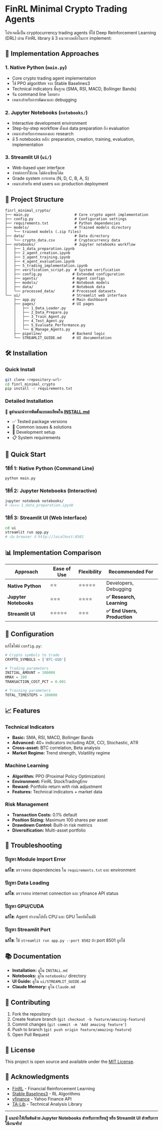 # FinRL Minimal Crypto Trading Agents

โปรเจคนี้เป็น cryptocurrency trading agents ที่ใช้ Deep Reinforcement Learning (DRL) ผ่าน FinRL library มี 3 แนวทางหลักในการ implement:

## 🚀 Implementation Approaches

### 1. **Native Python** (`main.py`)
- Core crypto trading agent implementation
- ใช้ PPO algorithm จาก Stable Baselines3
- Technical indicators พื้นฐาน (SMA, RSI, MACD, Bollinger Bands)
- รัน command line โดยตรง
- เหมาะสำหรับการพัฒนาและ debugging

### 2. **Jupyter Notebooks** (`notebooks/`)
- Interactive development environment
- Step-by-step workflow ตั้งแต่ data preparation ถึง evaluation
- เหมาะสำหรับการทดลองและ research
- มี 5 notebooks หลัก: preparation, creation, training, evaluation, implementation

### 3. **Streamlit UI** (`ui/`)
- Web-based user interface
- ง่ายต่อการใช้งาน ไม่ต้องเขียนโค้ด
- Grade system การเทรน (N, D, C, B, A, S)
- เหมาะสำหรับ end users และ production deployment

## 📁 Project Structure

```
finrl_minimal_crypto/
├── main.py                     # Core crypto agent implementation
├── config.py                   # Configuration settings
├── requirements.txt            # Python dependencies
├── models/                     # Trained models directory
│   └── trained models (.zip files)
├── data/                       # Data directory
│   └── crypto_data.csv         # Cryptocurrency data
├── notebooks/                  # Jupyter notebooks workflow
│   ├── 1_data_preparation.ipynb
│   ├── 2_agent_creation.ipynb
│   ├── 3_agent_training.ipynb
│   ├── 4_agent_evaluation.ipynb
│   ├── 5_trading_implementation.ipynb
│   ├── verification_script.py  # System verification
│   ├── config.py              # Extended configuration
│   ├── agents/                # Agent configs
│   ├── models/                # Notebook models
│   ├── data/                  # Notebook data
│   └── processed_data/        # Processed datasets
└── ui/                        # Streamlit web interface
    ├── app.py                 # Main dashboard
    ├── pages/                 # UI pages
    │   ├── 1_Data_Loader.py
    │   ├── 2_Data_Prepare.py
    │   ├── 3_Train_Agent.py
    │   ├── 4_Test_Agent.py
    │   ├── 5_Evaluate_Performance.py
    │   └── 6_Manage_Agents.py
    ├── pipeline/              # Backend logic
    └── STREAMLIT_GUIDE.md     # UI documentation
```

## 🛠️ Installation

### Quick Install
```bash
git clone <repository-url>
cd finrl_minimal_crypto
pip install -r requirements.txt
```

### Detailed Installation
📖 **ดูคำแนะนำการติดตั้งแบบละเอียดใน [INSTALL.md](INSTALL.md)**

- ✅ Tested package versions
- 🐛 Common issues & solutions  
- 🔧 Development setup
- 📋 System requirements

## 🚀 Quick Start

### วิธีที่ 1: Native Python (Command Line)
```bash
python main.py
```

### วิธีที่ 2: Jupyter Notebooks (Interactive)
```bash
jupyter notebook notebooks/
# เริ่มจาก 1_data_preparation.ipynb
```

### วิธีที่ 3: Streamlit UI (Web Interface)
```bash
cd ui
streamlit run app.py
# เปิด browser ที่ http://localhost:8501
```

## 📊 Implementation Comparison

| Approach | Ease of Use | Flexibility | Recommended For |
|----------|------------|-------------|-----------------|
| **Native Python** | ⭐⭐ | ⭐⭐⭐⭐⭐ | Developers, Debugging |
| **Jupyter Notebooks** | ⭐⭐⭐ | ⭐⭐⭐⭐ | **✅ Research, Learning** |
| **Streamlit UI** | ⭐⭐⭐⭐⭐ | ⭐⭐⭐ | **✅ End Users, Production** |

## 🔧 Configuration

แก้ไขไฟล์ `config.py`:

```python
# Crypto symbols to trade
CRYPTO_SYMBOLS = ['BTC-USD']

# Trading parameters
INITIAL_AMOUNT = 100000
HMAX = 100
TRANSACTION_COST_PCT = 0.001

# Training parameters
TOTAL_TIMESTEPS = 100000
```

## 📈 Features

### Technical Indicators
- **Basic:** SMA, RSI, MACD, Bollinger Bands
- **Advanced:** 40+ indicators including ADX, CCI, Stochastic, ATR
- **Cross-asset:** BTC correlation, Beta analysis
- **Market Regime:** Trend strength, Volatility regime

### Machine Learning
- **Algorithm:** PPO (Proximal Policy Optimization)
- **Environment:** FinRL StockTradingEnv
- **Reward:** Portfolio return with risk adjustment
- **Features:** Technical indicators + market data

### Risk Management
- **Transaction Costs:** 0.1% default
- **Position Sizing:** Maximum 100 shares per asset
- **Drawdown Control:** Built-in risk metrics
- **Diversification:** Multi-asset portfolio

## 🐛 Troubleshooting

### ปัญหา Module Import Error
**แก้ไข:** ตรวจสอบ dependencies ใน `requirements.txt` และ environment

### ปัญหา Data Loading
**แก้ไข:** ตรวจสอบ internet connection และ yfinance API status

### ปัญหา GPU/CUDA
**แก้ไข:** Agent ทำงานได้ทั้ง CPU และ GPU โดยอัตโนมัติ

### ปัญหา Streamlit Port
**แก้ไข:** ใช้ `streamlit run app.py --port 8502` ถ้า port 8501 ถูกใช้

## 📚 Documentation

- **Installation:** ดูใน `INSTALL.md` 
- **Notebooks:** ดูใน `notebooks/` directory
- **UI Guide:** ดูใน `ui/STREAMLIT_GUIDE.md`
- **Claude Memory:** ดูใน `Claude.md`

## 🤝 Contributing

1. Fork the repository
2. Create feature branch (`git checkout -b feature/amazing-feature`)
3. Commit changes (`git commit -m 'Add amazing feature'`)
4. Push to branch (`git push origin feature/amazing-feature`)
5. Open Pull Request

## 📄 License

This project is open source and available under the [MIT License](LICENSE).

## 🙏 Acknowledgments

- [FinRL](https://github.com/AI4Finance-Foundation/FinRL) - Financial Reinforcement Learning
- [Stable Baselines3](https://github.com/DLR-RM/stable-baselines3) - RL Algorithms
- [yfinance](https://github.com/ranaroussi/yfinance) - Yahoo Finance API
- [TA-Lib](https://github.com/mrjbq7/ta-lib) - Technical Analysis Library

---

**🎯 แนะนำให้เริ่มต้นด้วย Jupyter Notebooks สำหรับการเรียนรู้ หรือ Streamlit UI สำหรับการใช้งานจริง!** 